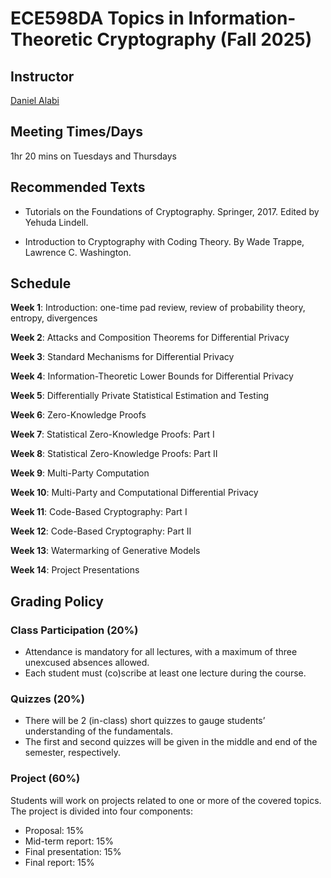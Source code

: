 # ECE598DA Topics in Information-Theoretic Cryptography (Fall 2025)

## Instructor
[Daniel Alabi](http://alabidan.me)

## Meeting Times/Days
1hr 20 mins on Tuesdays and Thursdays

## Recommended Texts

- Tutorials on the Foundations of Cryptography. Springer, 2017. Edited by Yehuda Lindell.

- Introduction to Cryptography with Coding Theory. By Wade Trappe, Lawrence C. Washington.

## Schedule

**Week 1**: Introduction: one-time pad review, review of probability theory, entropy, divergences

**Week 2**:  Attacks and Composition Theorems for Differential Privacy

**Week 3**: Standard Mechanisms for Differential Privacy

**Week 4**: Information-Theoretic Lower Bounds for Differential Privacy

**Week 5**: Differentially Private Statistical Estimation and Testing

**Week 6**: Zero-Knowledge Proofs

**Week 7**: Statistical Zero-Knowledge Proofs: Part I

**Week 8**: Statistical Zero-Knowledge Proofs: Part II

**Week 9**: Multi-Party Computation

**Week 10**: Multi-Party and Computational Differential Privacy

**Week 11**: Code-Based Cryptography: Part I

**Week 12**: Code-Based Cryptography: Part II

**Week 13**: Watermarking of Generative Models

**Week 14**: Project Presentations

## Grading Policy

### Class Participation (20%)

- Attendance is mandatory for all lectures, with a maximum of three unexcused absences allowed.
- Each student must (co)scribe at least one lecture during the course.

### Quizzes (20%)

- There will be 2 (in-class) short quizzes to gauge students’ understanding of the fundamentals.
- The first and second quizzes will be given in the middle and end of the semester, respectively.
  
### Project (60%)
Students will work on projects related to one or more of the covered topics.
The project is divided into four components:
- Proposal: 15%
- Mid-term report: 15%
- Final presentation: 15%
- Final report: 15%
